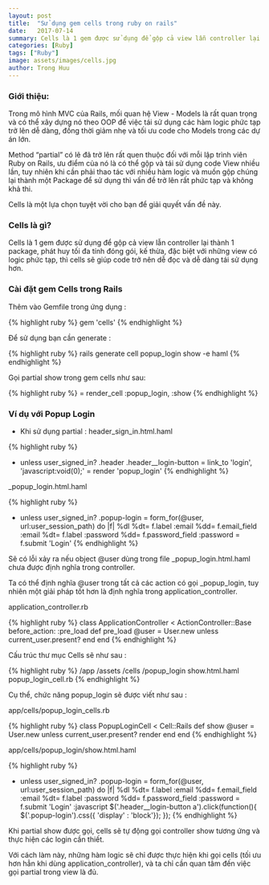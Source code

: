 ```yaml
---
layout: post
title:  "Sử dụng gem cells trong ruby on rails"
date:   2017-07-14
summary: Cells là 1 gem được sử dụng để gộp cả view lẫn controller lại thành 1 package.
categories: [Ruby]
tags: ["Ruby"]
image: assets/images/cells.jpg
author: Trong Huu
---
```


### Giới thiệu:

Trong mô hình MVC của Rails, mối quan hệ View - Models là rất quan trọng và có thể xây dựng nó theo OOP để việc tái sử dụng các hàm logic phức tạp trở lên dễ dàng, đồng thời giảm nhẹ và tối ưu code cho Models trong các dự án lớn.

Method “partial” có lẽ đã trở lên rất quen thuộc đối với mỗi lập trình viên Ruby on Rails, ưu điểm của nó là có thể gộp và tái sử dụng code View nhiều lần, tuy nhiên khi cần phải thao tác với nhiều hàm logic và muốn gộp chúng lại thành một Package để sử dụng thì vấn đề trở lên rất phức tạp và không khả thi.

Cells là một lựa chọn tuyệt vời cho bạn để giải quyết vấn đề này.

### Cells là gì?

Cells là 1 gem được sử dụng để gộp cả view lẫn controller lại thành 1 package, phát huy tối đa tính đóng gói, kế thừa, đặc biệt với những view có logic phức tạp, thì cells sẽ giúp code trở nên dễ đọc và dễ dàng tái sử dụng hơn.

### Cài đặt gem Cells trong Rails

Thêm vào Gemfile trong ứng dụng :

{% highlight ruby %}
gem 'cells'
{% endhighlight %}

Để sử dụng bạn cần generate :

{% highlight ruby %}
rails generate cell popup_login show -e haml
{% endhighlight %}

Gọi partial show trong gem cells như sau:

{% highlight ruby %}
= render_cell :popup_login, :show
{% endhighlight %}

### Ví dụ với Popup Login

- Khi sử dụng partial :
header_sign_in.html.haml

{% highlight ruby %}
- unless user_signed_in?
  .header
    .header__login-button
      = link_to 'login', 'javascript:void(0);'
= render 'popup_login'
{% endhighlight %}

_popup_login.html.haml

{% highlight ruby %}
- unless user_signed_in?
  .popup-login
    = form_for(@user, url:user_session_path) do |f|
      %dl
        %dt= f.label :email
        %dd= f.email_field :email
        %dt= f.label :password
        %dd= f.password_field :password
      = f.submit 'Login'
{% endhighlight %}

Sẽ có lỗi xảy ra nếu object @user dùng trong file _popup_login.html.haml chưa được định nghĩa trong controller.

Ta có thể định nghĩa @user trong tất cả các action có gọi _popup_login, tuy nhiên một giải pháp tốt hơn là định nghĩa trong application_controller.

application_controller.rb

{% highlight ruby %}
class ApplicationController < ActionController::Base
  before_action: :pre_load
  def pre_load
    @user = User.new unless current_user.present?
  end
end
{% endhighlight %}

Cấu trúc thư mục Cells sẽ như sau :

{% highlight ruby %}
/app
/assets
/cells
/popup_login
show.html.haml
popup_login_cell.rb
{% endhighlight %}

Cụ thể, chức năng popup_login sẽ được viết như sau :

app/cells/popup_login_cells.rb

{% highlight ruby %}
class PopupLoginCell < Cell::Rails
  def show
    @user = User.new unless current_user.present?
    render
  end
end
{% endhighlight %}

app/cells/popup_login/show.html.haml

{% highlight ruby %}
- unless user_signed_in?
  .popup-login
    = form_for(@user, url:user_session_path) do |f|
      %dl
        %dt= f.label :email
        %dd= f.email_field :email
        %dt= f.label :password
        %dd= f.password_field :password
      = f.submit 'Login'
   :javascript
     $('.header__login-button a').click(function(){
       $('.popup-login').css({ 'display' : 'block'});
     });
{% endhighlight %}

Khi partial show được gọi, cells sẽ tự động gọi controller show tương ứng và thực hiện các login cần thiết.

Với cách làm này, những hàm logic sẽ chỉ được thực hiện khi gọi cells (tối ưu hơn hẳn khi dùng application_controller), và ta chỉ cần quan tâm đến việc gọi partial trong view là đủ.
